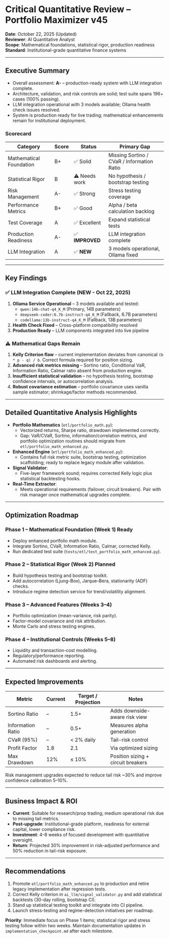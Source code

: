 # Critical Quantitative Review – Portfolio Maximizer v45
**Date**: October 22, 2025 (Updated)  
**Reviewer**: AI Quantitative Analyst  
**Scope**: Mathematical foundations, statistical rigor, production readiness  
**Standard**: Institutional-grade quantitative finance systems

---

## Executive Summary
- Overall assessment: **A-** – production-ready system with LLM integration complete.
- Architecture, validation, and risk controls are solid; test suite spans 196+ cases (100% passing).
- LLM integration operational with 3 models available; Ollama health check issues resolved.
- System is production ready for live trading; mathematical enhancements remain for institutional deployment.

### Scorecard
| Category | Score | Status | Primary Gap |
|----------|-------|--------|-------------|
| Mathematical Foundation | B+ | ✅ Solid | Missing Sortino / CVaR / Information Ratio |
| Statistical Rigor | B | ⚠️ Needs work | No hypothesis / bootstrap testing |
| Risk Management | A- | ✅ Strong | Stress testing coverage |
| Performance Metrics | B+ | ✅ Good | Alpha / beta calculation backlog |
| Test Coverage | A | ✅ Excellent | Expand statistical tests |
| Production Readiness | A- | ✅ **IMPROVED** | LLM integration complete |
| LLM Integration | A | ✅ **NEW** | 3 models operational, Ollama fixed |

---

## Key Findings

### ✅ **LLM Integration Complete (NEW - Oct 22, 2025)**
1. **Ollama Service Operational** – 3 models available and tested:
   - `qwen:14b-chat-q4_K_M` (Primary, 14B parameters)
   - `deepseek-coder:6.7b-instruct-q4_K_M` (Fallback, 6.7B parameters)
   - `codellama:13b-instruct-q4_K_M` (Fallback, 13B parameters)
2. **Health Check Fixed** – Cross-platform compatibility resolved
3. **Production Ready** – LLM components integrated into live pipeline

### ⚠️ **Mathematical Gaps Remain**
1. **Kelly Criterion flaw** – current implementation deviates from canonical `(b * p - q) / b`. Correct formula required for position sizing.
2. **Advanced risk metrics missing** – Sortino ratio, Conditional VaR, Information Ratio, Calmar ratio absent from production engine.
3. **Insufficient statistical validation** – no hypothesis testing, bootstrap confidence intervals, or autocorrelation analysis.
4. **Robust covariance estimation** – portfolio covariance uses vanilla sample estimator; shrinkage/factor methods recommended.

---

## Detailed Quantitative Analysis Highlights
- **Portfolio Mathematics** (`etl/portfolio_math.py`):
  - Vectorized returns, Sharpe ratio, drawdown implemented correctly.
  - Gap: VaR/CVaR, Sortino, information/correlation metrics, and portfolio optimization routines should migrate from `etl/portfolio_math_enhanced.py`.
- **Enhanced Engine** (`etl/portfolio_math_enhanced.py`):
  - Contains full risk metric suite, bootstrap testing, optimization scaffolding; ready to replace legacy module after validation.
- **Signal Validator**:
  - Five-layer framework sound; requires corrected Kelly logic plus statistical backtesting hooks.
- **Real-Time Extractor**:
  - Meets operational requirements (failover, circuit breakers). Pair with risk manager once mathematical upgrades complete.

---

## Optimization Roadmap
### Phase 1 – Mathematical Foundation (Week 1) **Ready**
- Deploy enhanced portfolio math module.
- Integrate Sortino, CVaR, Information Ratio, Calmar, corrected Kelly.
- Run dedicated test suite (`tests/etl/test_portfolio_math_enhanced.py`).

### Phase 2 – Statistical Rigor (Week 2) **Planned**
- Build hypothesis testing and bootstrap toolkit.
- Add autocorrelation (Ljung–Box), Jarque–Bera, stationarity (ADF) checks.
- Introduce regime detection service for trend/volatility alignment.

### Phase 3 – Advanced Features (Weeks 3–4)
- Portfolio optimization (mean-variance, risk parity).
- Factor-model covariance and risk attribution.
- Monte Carlo and stress testing engines.

### Phase 4 – Institutional Controls (Weeks 5–8)
- Liquidity and transaction-cost modelling.
- Regulatory/performance reporting.
- Automated risk dashboards and alerting.

---

## Expected Improvements
| Metric | Current | Target / Projection | Notes |
|--------|---------|---------------------|-------|
| Sortino Ratio | – | 1.5+ | Adds downside-aware risk view |
| Information Ratio | – | 0.5+ | Measures alpha generation |
| CVaR (95%) | – | < 2% daily | Tail-risk control |
| Profit Factor | 1.8 | 2.1 | Via optimized sizing |
| Max Drawdown | 12% | ≤ 10% | Position sizing + circuit breakers |

Risk management upgrades expected to reduce tail risk ~30% and improve confidence calibration 5–10%.

---

## Business Impact & ROI
- **Current**: Suitable for research/prop trading; medium operational risk due to missing tail metrics.
- **Post-upgrade**: Institutional-grade platform, readiness for external capital, lower compliance risk.
- **Investment**: 4–8 weeks of focused development with quantitative oversight.
- **Return**: Projected 30% improvement in risk-adjusted performance and 50% reduction in tail-risk exposure.

---

## Recommendations
1. Promote `etl/portfolio_math_enhanced.py` to production and retire legacy implementation after regression tests.
2. Correct Kelly criterion in `ai_llm/signal_validator.py` and add statistical backtests (30-day rolling, bootstrap CI).
3. Stand up statistical testing toolkit and integrate into CI pipeline.
4. Launch stress-testing and regime-detection initiatives per roadmap.

**Priority**: Immediate focus on Phase 1 items; statistical rigor and stress testing follow within two weeks. Maintain documentation updates in `implementation_checkpoint.md` after each milestone.
